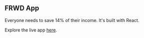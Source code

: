 ## FRWD App
Everyone needs to save 14% of their income. It's built with React.

Explore the live app [here](https://frwdapp.us).

